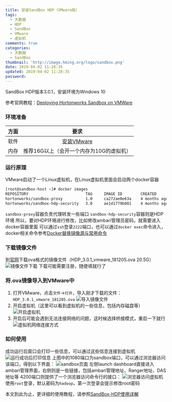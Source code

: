 ```yaml
---
title: 安装SandBox HDP（VMware版）
tags:
  - 大数据
  - HDP
  - SandBox
  - VMware
  - 虚拟机
comments: true
categories:
  - 大数据
  - SandBox
thumbnail: 'http://image.hming.org/logo/sandbox.png'
date: 2019-04-02 11:28:35
updated: 2019-04-02 11:28:35
password:
---
```

SandBox HDP版本3.0.1，安装环境为Windows 10
<!-- more -->
参考官网教程：[Deploying Hortonworks Sandbox on VMWare](https://hortonworks.com/tutorial/sandbox-deployment-and-install-guide/section/2/)
### 环境准备
|方面|要求|
|:--:|:--:|
|软件|[安装VMware](https://my.vmware.com/cn/web/vmware/downloads)|
|内存|推荐16G以上（会开一个内存为10G的虚拟机）|
### 运行原理
VMware启动了一个Linux虚拟机，在Linux虚拟机里面会启动两个docker容器
```bash
[root@sandbox-host ~]# docker images
REPOSITORY                         TAG     IMAGE ID        CREATED        SIZE
hortonworks/sandbox-proxy          1.0     ca272ae0e63a    4 months ago   109MB
hortonworks/sandbox-hdp-security   3.0     ae1d1779b081    4 months ago   27.5GB
```
`sandbox-proxy`容器负责代理转发一些端口
`sandbox-hdp-security`容器则是HDP环境
所以，要对HDP环境进行修改，比如修改ambari管理员密码，就需要进入docker容器里面
可以通过`ssh`登录`2222`端口，也可以通过`docker exec`命令进入，docker相关命令参考[Docker替换镜像源与常用命令](http://blog.hming.org/2018/09/18/Docker%E6%9B%BF%E6%8D%A2%E9%95%9C%E5%83%8F%E6%BA%90%E4%B8%8E%E5%B8%B8%E7%94%A8%E5%91%BD%E4%BB%A4/)
### 下载镜像文件
到[官网](https://hortonworks.com/downloads/#sandbox)下载ova格式的镜像文件（HDP_3.0.1_vmware_181205.ova 20.5G）
![镜像文件下载](http://image.hming.org/安装sandbox-VMware/VMware镜像文件下载.png)
下载可能需要注册，随便填就行了
### 将.ova镜像导入到VMware中
1. 打开VMware，点击`文件`->`打开`，导入刚才下载的文件：`HDP_3.0.1_vmware_181205.ova`
![导入镜像文件](http://image.hming.org/安装sandbox-VMware/VMware导入镜像文件.png)
2. 开启虚拟机（这里可以看到虚拟机的一些信息，包括内存磁盘等）
![开启虚拟机](http://image.hming.org/安装sandbox-VMware/VMware开启虚拟机.png)
3. 开启后可能会遇到无法连接网络的问题，这时候选择桥接模式，重启一下就行
![虚拟机网络连接方式](http://image.hming.org/安装sandbox-VMware/虚拟机网络连接方式.png)
### 如何使用
成功运行后窗口会打印一些信息，可以通过这些信息连接到虚拟机
![运行成功后打印信息](http://image.hming.org/安装sandbox-VMware/运行成功后打印信息.png)
上图中的1080端口为sandbox端口，可以通过浏览器访问该端口，得到以下界面：
![sandbox页面](http://image.hming.org/安装sandbox-VMware/sandbox页面.png)
左侧launch dashboard直接进入ambari管理界面，右侧则是一些链接，包括ambari管理地址、Ranger地址、DAS地址等
4200端口则提供了一个浏览器访问命令行的接口：
![浏览器访问虚拟机](http://image.hming.org/安装sandbox-VMware/浏览器访问虚拟机.png)
使用`root`登录，默认密码为`hadoop`，第一次登录会提示修改root密码

本文到此为止，更详细的使用教程，请参照[SandBox-HDP使用详解](http://blog.hming.org/2019/04/04/SandBox-HDP使用详解/)